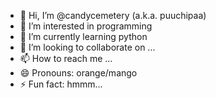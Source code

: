 - 👋 Hi, I’m @candycemetery (a.k.a. puuchipaa)
- 👀 I’m interested in programming
- 🌱 I’m currently learning python
- 💞️ I’m looking to collaborate on ...
- 📫 How to reach me ...
- 😄 Pronouns: orange/mango
- ⚡ Fun fact: hmmm...

<!---
candycemetery/candycemetery is a ✨ special ✨ repository because its `README.md` (this file) appears on your GitHub profile.
You can click the Preview link to take a look at your changes.
--->
